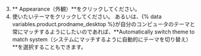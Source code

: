 3. ** Appearance（外観）**をクリックしてください。
4. 使いたいテーマをクリックしてください。 あるいは、{% data variables.product.prodname_desktop %}が自分のコンピュータのテーマと常にマッチするようにしたいのであれば、**Automatically switch theme to match system（システムにマッチするように自動的にテーマを切り替え）**を選択することもできます。